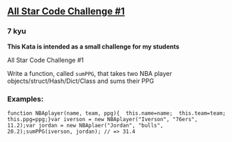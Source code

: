 <h2><a href=https://www.codewars.com/kata/5863f97fb3a675d9a700003f/train/javascript target="_blank">All Star Code Challenge #1</a></h2><h3>7 kyu</h3><p><strong>This Kata is intended as a small challenge for my students</strong></p><p>All Star Code Challenge #1</p><p>Write a function, called <code>sumPPG</code>, that takes two NBA player objects/struct/Hash/Dict/Class and sums their PPG</p><h3 id="examples">Examples:</h3><pre style="display: none;"><code class="language-haskell"><span class="cm-comment">-- Player is defined as:</span><span class="cm-keyword">data</span> <span class="cm-variable-2">Player</span> <span class="cm-keyword">=</span> <span class="cm-variable-2">Player</span> { <span class="cm-variable">team</span> <span class="cm-keyword">::</span> <span class="cm-builtin">String</span>, <span class="cm-variable">ppg</span> <span class="cm-keyword">::</span> <span class="cm-builtin">Double</span> } <span class="cm-keyword">deriving</span> (<span class="cm-builtin">Show</span>)<span class="cm-variable">iverson</span> <span class="cm-keyword">=</span> <span class="cm-variable-2">Player</span> { <span class="cm-variable">team</span> <span class="cm-keyword">=</span> <span class="cm-string">"76ers"</span>, <span class="cm-variable">ppg</span> <span class="cm-keyword">=</span> <span class="cm-number">11.2</span> }<span class="cm-variable">jordan</span>  <span class="cm-keyword">=</span> <span class="cm-variable-2">Player</span> { <span class="cm-variable">team</span> <span class="cm-keyword">=</span> <span class="cm-string">"bulls"</span>, <span class="cm-variable">ppg</span> <span class="cm-keyword">=</span> <span class="cm-number">20.2</span> }<span class="cm-variable">sumPpg</span> <span class="cm-variable">iverson</span> <span class="cm-variable">jordan</span> <span class="cm-builtin">==</span> <span class="cm-number">31.4</span></code></pre><pre><code class="language-javascript"><span class="cm-keyword">function</span> <span class="cm-def">NBAplayer</span>(<span class="cm-def">name</span>, <span class="cm-def">team</span>, <span class="cm-def">ppg</span>){  <span class="cm-keyword">this</span>.<span class="cm-property">name</span><span class="cm-operator">=</span><span class="cm-variable-2">name</span>;  <span class="cm-keyword">this</span>.<span class="cm-property">team</span><span class="cm-operator">=</span><span class="cm-variable-2">team</span>;  <span class="cm-keyword">this</span>.<span class="cm-property">ppg</span><span class="cm-operator">=</span><span class="cm-variable-2">ppg</span>;}<span class="cm-keyword">var</span> <span class="cm-def">iverson</span> <span class="cm-operator">=</span> <span class="cm-keyword">new</span> <span class="cm-variable">NBAplayer</span>(<span class="cm-string">"Iverson"</span>, <span class="cm-string">"76ers"</span>, <span class="cm-number">11.2</span>);<span class="cm-keyword">var</span> <span class="cm-def">jordan</span> <span class="cm-operator">=</span> <span class="cm-keyword">new</span> <span class="cm-variable">NBAplaer</span>(<span class="cm-string">"Jordan"</span>, <span class="cm-string">"bulls"</span>, <span class="cm-number">20.2</span>);<span class="cm-variable">sumPPG</span>(<span class="cm-variable">iverson</span>, <span class="cm-variable">jordan</span>); <span class="cm-comment">// =&gt; 31.4</span></code></pre><pre style="display: none;"><code class="language-python"><span class="cm-variable">iverson</span> <span class="cm-operator">=</span> { <span class="cm-string">'team'</span>: <span class="cm-string">'76ers'</span>, <span class="cm-string">'ppg'</span>: <span class="cm-number">11.2</span> }<span class="cm-variable">jordan</span> <span class="cm-operator">=</span>  { <span class="cm-string">'team'</span>: <span class="cm-string">'bulls'</span>, <span class="cm-string">'ppg'</span>: <span class="cm-number">20.2</span> }<span class="cm-variable">sum_ppg</span>(<span class="cm-variable">iverson</span>, <span class="cm-variable">jordan</span>) <span class="cm-comment"># =&gt; 31.4</span></code></pre><pre style="display: none;"><code class="language-ruby"><span class="cm-variable">iverson</span> <span class="cm-operator">=</span> { <span class="cm-string">"team"</span><span class="cm-operator">=&gt;</span><span class="cm-string">"76ers"</span>, <span class="cm-string">"ppg"</span><span class="cm-operator">=&gt;</span> <span class="cm-number">11.2</span> }<span class="cm-variable">jordan</span> <span class="cm-operator">=</span>  { <span class="cm-string">"team"</span><span class="cm-operator">=&gt;</span><span class="cm-string">"bulls"</span>, <span class="cm-string">"ppg"</span><span class="cm-operator">=&gt;</span> <span class="cm-number">20.2</span> }<span class="cm-variable">sum_ppg</span>(<span class="cm-variable">iverson</span>, <span class="cm-variable">jordan</span>) <span class="cm-comment"># =&gt; 31.4</span></code></pre><pre style="display: none;"><code class="language-crystal"><span class="cm-variable">iverson</span> <span class="cm-operator">=</span> { <span class="cm-string">"team"</span><span class="cm-operator">=</span><span class="cm-operator">&gt;</span><span class="cm-string">"76ers"</span>, <span class="cm-string">"ppg"</span><span class="cm-operator">=</span><span class="cm-operator">&gt;</span> <span class="cm-number">11.2</span> }<span class="cm-variable">jordan</span> <span class="cm-operator">=</span>  { <span class="cm-string">"team"</span><span class="cm-operator">=</span><span class="cm-operator">&gt;</span><span class="cm-string">"bulls"</span>, <span class="cm-string">"ppg"</span><span class="cm-operator">=</span><span class="cm-operator">&gt;</span> <span class="cm-number">20.2</span> }<span class="cm-variable">sum_ppg</span>(<span class="cm-variable">iverson</span>, <span class="cm-variable">jordan</span>) <span class="cm-comment"># =&gt; 31.4</span></code></pre><pre style="display: none;"><code class="language-csharp"> <span class="cm-variable">Player</span> <span class="cm-variable">iverson</span> <span class="cm-operator">=</span> <span class="cm-keyword">new</span> <span class="cm-variable">Player</span>(<span class="cm-variable">team</span>: <span class="cm-string">"76ers"</span>, <span class="cm-variable">ppg</span>: <span class="cm-number">11.2</span>); <span class="cm-variable">Player</span> <span class="cm-variable">jordan</span>  <span class="cm-operator">=</span> <span class="cm-keyword">new</span> <span class="cm-variable">Player</span>(<span class="cm-variable">team</span>: <span class="cm-string">"bulls"</span>, <span class="cm-variable">ppg</span>: <span class="cm-number">20.2</span>); <span class="cm-variable">AllStars</span>.<span class="cm-variable">SumPPG</span>(<span class="cm-variable">iverson</span>, <span class="cm-variable">jordan</span>) <span class="cm-comment">// =&gt; 31.4</span></code></pre><pre style="display: none;"><code class="language-go"><span class="cm-variable">iverson</span> :<span class="cm-operator">=</span> <span class="cm-variable">NBAPlayer</span>{ <span class="cm-variable">Team</span>: <span class="cm-string">"76ers"</span>, <span class="cm-variable">Ppg</span>: <span class="cm-number">11.2</span> }<span class="cm-variable">jordan</span>  :<span class="cm-operator">=</span> <span class="cm-variable">NBAPlayer</span>{ <span class="cm-variable">Team</span>: <span class="cm-string">"bulls"</span>, <span class="cm-variable">Ppg</span>: <span class="cm-number">20.2</span> }<span class="cm-variable">SumPpg</span>(<span class="cm-variable">iverson</span>,<span class="cm-variable">jordan</span>) <span class="cm-comment">// =&gt; 31.4</span></code></pre><pre style="display: none;"><code class="language-php"><span class="cm-variable-2">$iverson</span> <span class="cm-operator">=</span> [ <span class="cm-string">'team'</span> <span class="cm-operator">=&gt;</span> <span class="cm-string">'76ers'</span>, <span class="cm-string">'ppg'</span> <span class="cm-operator">=&gt;</span> <span class="cm-number">11.2</span> ];<span class="cm-variable-2">$jordan</span>  <span class="cm-operator">=</span> [ <span class="cm-string">'team'</span> <span class="cm-operator">=&gt;</span> <span class="cm-string">'bulls'</span>, <span class="cm-string">'ppg'</span> <span class="cm-operator">=&gt;</span> <span class="cm-number">20.2</span> ];<span class="cm-variable">sumPPG</span>(<span class="cm-variable-2">$iverson</span>, <span class="cm-variable-2">$jordan</span>); <span class="cm-comment"># =&gt; 31.4</span></code></pre>